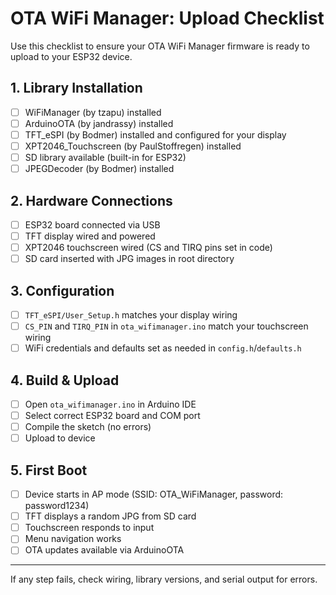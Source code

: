 # OTA WiFi Manager: Upload Checklist

Use this checklist to ensure your OTA WiFi Manager firmware is ready to upload to your ESP32 device.

## 1. Library Installation
- [ ] WiFiManager (by tzapu) installed
- [ ] ArduinoOTA (by jandrassy) installed
- [ ] TFT_eSPI (by Bodmer) installed and configured for your display
- [ ] XPT2046_Touchscreen (by PaulStoffregen) installed
- [ ] SD library available (built-in for ESP32)
- [ ] JPEGDecoder (by Bodmer) installed

## 2. Hardware Connections
- [ ] ESP32 board connected via USB
- [ ] TFT display wired and powered
- [ ] XPT2046 touchscreen wired (CS and TIRQ pins set in code)
- [ ] SD card inserted with JPG images in root directory

## 3. Configuration
- [ ] `TFT_eSPI/User_Setup.h` matches your display wiring
- [ ] `CS_PIN` and `TIRQ_PIN` in `ota_wifimanager.ino` match your touchscreen wiring
- [ ] WiFi credentials and defaults set as needed in `config.h`/`defaults.h`

## 4. Build & Upload
- [ ] Open `ota_wifimanager.ino` in Arduino IDE
- [ ] Select correct ESP32 board and COM port
- [ ] Compile the sketch (no errors)
- [ ] Upload to device

## 5. First Boot
- [ ] Device starts in AP mode (SSID: OTA_WiFiManager, password: password1234)
- [ ] TFT displays a random JPG from SD card
- [ ] Touchscreen responds to input
- [ ] Menu navigation works
- [ ] OTA updates available via ArduinoOTA

---
If any step fails, check wiring, library versions, and serial output for errors.
